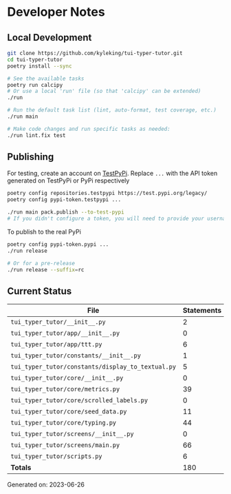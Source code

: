 # Developer Notes

## Local Development

```sh
git clone https://github.com/kyleking/tui-typer-tutor.git
cd tui-typer-tutor
poetry install --sync

# See the available tasks
poetry run calcipy
# Or use a local 'run' file (so that 'calcipy' can be extended)
./run

# Run the default task list (lint, auto-format, test coverage, etc.)
./run main

# Make code changes and run specific tasks as needed:
./run lint.fix test
```

## Publishing

For testing, create an account on [TestPyPi](https://test.pypi.org/legacy/). Replace `...` with the API token generated on TestPyPi or PyPi respectively

```sh
poetry config repositories.testpypi https://test.pypi.org/legacy/
poetry config pypi-token.testpypi ...

./run main pack.publish --to-test-pypi
# If you didn't configure a token, you will need to provide your username and password to publish
```

To publish to the real PyPi

```sh
poetry config pypi-token.pypi ...
./run release

# Or for a pre-release
./run release --suffix=rc
```

## Current Status

<!-- {cts} COVERAGE -->
| File                                              |   Statements |   Missing |   Excluded | Coverage   |
|---------------------------------------------------|--------------|-----------|------------|------------|
| `tui_typer_tutor/__init__.py`                     |            2 |         0 |          0 | 100.0%     |
| `tui_typer_tutor/app/__init__.py`                 |            0 |         0 |          0 | 100.0%     |
| `tui_typer_tutor/app/ttt.py`                      |            6 |         6 |          0 | 0.0%       |
| `tui_typer_tutor/constants/__init__.py`           |            1 |         0 |          0 | 100.0%     |
| `tui_typer_tutor/constants/display_to_textual.py` |            5 |         0 |          0 | 100.0%     |
| `tui_typer_tutor/core/__init__.py`                |            0 |         0 |          0 | 100.0%     |
| `tui_typer_tutor/core/metrics.py`                 |           39 |        39 |          0 | 0.0%       |
| `tui_typer_tutor/core/scrolled_labels.py`         |            0 |         0 |          0 | 100.0%     |
| `tui_typer_tutor/core/seed_data.py`               |           11 |         0 |          0 | 100.0%     |
| `tui_typer_tutor/core/typing.py`                  |           44 |         1 |          0 | 96.6%      |
| `tui_typer_tutor/screens/__init__.py`             |            0 |         0 |          0 | 100.0%     |
| `tui_typer_tutor/screens/main.py`                 |           66 |        66 |          0 | 0.0%       |
| `tui_typer_tutor/scripts.py`                      |            6 |         6 |          6 | 0.0%       |
| **Totals**                                        |          180 |       118 |          6 | 33.8%      |

Generated on: 2023-06-26
<!-- {cte} -->
